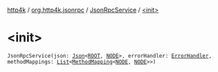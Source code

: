 [http4k](../../index.md) / [org.http4k.jsonrpc](../index.md) / [JsonRpcService](index.md) / [&lt;init&gt;](./-init-.md)

# &lt;init&gt;

`JsonRpcService(json: `[`Json`](../../org.http4k.format/-json/index.md)`<`[`ROOT`](index.md#ROOT)`, `[`NODE`](index.md#NODE)`>, errorHandler: `[`ErrorHandler`](../-error-handler.md)`, methodMappings: `[`List`](https://kotlinlang.org/api/latest/jvm/stdlib/kotlin.collections/-list/index.html)`<`[`MethodMapping`](../-method-mapping/index.md)`<`[`NODE`](index.md#NODE)`, `[`NODE`](index.md#NODE)`>>)`